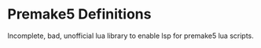 # Premake5 Definitions
Incomplete, bad, unofficial lua library to enable lsp for premake5 lua scripts.